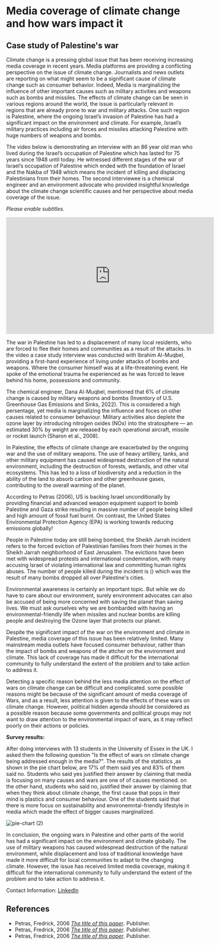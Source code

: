 
# Media coverage of climate change and how wars impact it
## Case study of Palestine's war

Climate change is a pressing global issue that has been receiving increasing media coverage in recent years. Media platforms are providing a conflicting perspective on the issue of climate change. Journalists and news outlets are reporting on what might seem to be a significant cause of climate change such as consumer behavior. Indeed, Media is marginalizing the influence of other important causes such as military activities and weapons such as bombs and missiles. The effects of climate change can be seen in various regions around the world, the issue is particularly relevant in regions that are already prone to war and military attacks. One such region is Palestine, where the ongoing Israel’s invasion of Palestine has had a significant impact on the environment and climate. For example, Israel’s military practices including air forces and missiles attacking Palestine with huge numbers of weapons and bombs.

The video below is demonstrating an interview with an 86 year old man who lived during the Israel’s occupation of Palestine which has lasted for 75 years since 1948 until today. He witnessed different stages of the war of Israel’s occupation of Palestine which ended with the foundation of Israel and the Nakba of 1948 which means the incident of killing and displacing Palestinians from their homes. The second interviewee is a chemical engineer and an environment advocate who provided insightful knowledge about the climate change scientific causes and her perspective about media coverage of the issue.

*Please enable subtitles.*

<iframe width="560" height="315" src="https://www.youtube.com/embed/cmCp1sazOp4" title="YouTube video player" frameborder="0" allow="accelerometer; autoplay; clipboard-write; encrypted-media; gyroscope; picture-in-picture; web-share" allowfullscreen></iframe>

The war in Palestine has led to a displacement of many local residents, who are forced to flee their homes and communities as a result of the attacks. In the video a case study interview was conducted with Ibrahim Al-Muqbel, providing a first-hand experience of living under attacks of bombs and weapons. Where the consumer himself was at a life-threatening event. He spoke of the emotional trauma he experienced as he was forced to leave behind his home, possessions and community.

The chemical engineer, Dana Al-Muqbel, mentioned that 6% of climate change is caused by military weapons and bombs (Inventory of U.S. Greenhouse Gas Emissions and Sinks, 2022). This is considered a high persentage, yet media is marginalizing the influence and foces on other causes related to consumer behaviour. Military activities also deplete the ozone layer by introducing nitrogen oxides (NOx) into the stratosphere — an estimated 30% by weight are released by each operational aircraft, missile or rocket launch (Sharon et al., 2008).

In Palestine, the effects of climate change are exacerbated by the ongoing war and the use of military weapons. The use of heavy artillery, tanks, and other military equipment has caused widespread destruction of the natural environment, including the destruction of forests, wetlands, and other vital ecosystems. This has led to a loss of biodiversity and a reduction in the ability of the land to absorb carbon and other greenhouse gases, contributing to the overall warming of the planet. 

According to Petras (2006), US is backing Israel unconditionally by providing financial and advanced weapon equipment support to bomb Palestine and Gaza strike resulting in massive number of people being killed and high amount of fossil fuel burnt. On contrast, the United States Environmental Protection Agency (EPA) is working towards reducing emissions globally!

People in Palestine today are still being bombed, the Sheikh Jarrah incident refers to the forced eviction of Palestinian families from their homes in the Sheikh Jarrah neighborhood of East Jerusalem. The evictions have been met with widespread protests and international condemnation, with many accusing Israel of violating international law and committing human rights abuses. The number of people killed during the incident is () which was the result of many bombs dropped all over Palestine's cities.

Environmental awareness is certainly an important topic. But while we do have to care about our environment, surely environment advocates can also be accused of being more concerned with saving the planet than saving lives. We must ask ourselves why we are bombarded with having an environmental-friendly life when missiles and nuclear bombs are killing people and destroying the Ozone layer that protects our planet.

Despite the significant impact of the war on the environment and climate in Palestine, media coverage of this issue has been relatively limited. Many mainstream media outlets have focused consumer behaviour, rather than the impact of bombs and weapons of the attcher on the environment and climate. This lack of coverage has made it difficult for the international community to fully understand the extent of the problem and to take action to address it.

Detecting a specific reason behind the less media attention on the effect of wars on climate change can be difficult and complicated. some possible reasons might be because of the significant amount of media coverage of Wars, and as a result, less attention is given to the effects of these wars on climate change. However, political hidden agenda should be considered as a possible reason because some governments and political groups may not want to draw attention to the environmental impact of wars, as it may reflect poorly on their actions or policies. 

**Survey results:**

After doing interviews with 13 students in the University of Essex in the UK. I asked them the following question "Is the effect of wars on climate change being addressed enough in the media?". The results of the statistics ,as shown in the pie chart below, are 17% of them said yes and 83% of them said no. Students who said yes justified their answer by claiming that media is focusing on many causes and wars are one of of causes mentioned. on the other hand, students who said no, justified their answer by claiming that when they think about climate change, the first cause that pops in their mind is plastics and consumer behaviour. One of the students said that there is more focus on sustainability and environemntal-friendly lifestyle in media which made the effect of bigger causes marginalized.

![pie-chart (2)](https://user-images.githubusercontent.com/116269585/213147250-a7ff347e-67f7-4371-942e-c05efa4f2416.png)

In conclusion, the ongoing wars in Palestine and other parts of the world has had a significant impact on the environment and climate globally. The use of military weapons has caused widespread destruction of the natural environment, while displacement and loss of traditional knowledge have made it more difficult for local communities to adapt to the changing climate. However, the issue has received limited media coverage, making it difficult for the international community to fully understand the extent of the problem and to take action to address it.

Contact Information: 
[LinkedIn](https://www.linkedin.com/in/ayah-al-muqbel-5761851b3/)
## References
- Petras, Fredrick, 2006 _[The title of this paper](http://source.com)_. Publisher.
- Petras, Fredrick, 2006 _[The title of this paper](http://source.com)_. Publisher.
- Petras, Fredrick, 2006 _[The title of this paper](http://source.com)_. Publisher.


